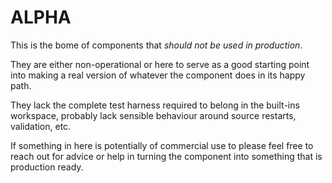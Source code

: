 ALPHA
===


This is the bome of components that *should not be used in production*.

They are either non-operational or here to serve as a good starting point into making a real version of whatever the component does in its happy path.

They lack the complete test harness required to belong in the built-ins workspace, probably lack sensible behaviour around source restarts, validation, etc.

If something in here is potentially of commercial use to please feel free to reach out for advice or help in turning the component into something that is production ready.
